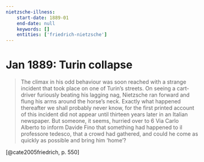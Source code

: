 ```yaml
---
nietzsche-illness:
    start-date: 1889-01
    end-date: null
    keywords: []
    entities: ['friedrich-nietzsche']
---
```


# Jan 1889: Turin collapse

> The climax in his odd behaviour was soon reached with a strange incident that
> took place on one of Turin’s streets. On seeing a cart-driver furiously
> beating his lagging nag, Nietzsche ran forward and flung his arms around the
> horse’s neck. Exactly what happened thereafter we shall probably never know,
> for the first printed account of this incident did not appear until thirteen
> years later in an Italian newspaper. But someone, it seems, hurried over to 6
> Via Carlo Alberto to inform Davide Fino that something had happened to il
> professore tedesco, that a crowd had gathered, and could he come as quickly
> as possible and bring him ‘home’?

[@cate2005friedrich, p. 550]
